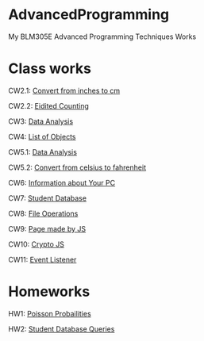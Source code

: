 # AdvancedProgramming

My BLM305E Advanced Programming Techniques Works

# Class works

CW2.1: [Convert from inches to cm](https://moaazgab.github.io/AdvancedProgramming/ClassWork/CW2/ConvertFromtoInc.html)

CW2.2: [Eidited Counting](https://moaazgab.github.io/AdvancedProgramming/ClassWork/CW2/Eidited%20Counting.html)

CW3: [Data Analysis](https://moaazgab.github.io/AdvancedProgramming/ClassWork/CW3/chap4.html)

CW4: [List of Objects](https://moaazgab.github.io/AdvancedProgramming/ClassWork/CW4/ObjectList.html)

CW5.1: [Data Analysis](https://moaazgab.github.io/AdvancedProgramming/ClassWork/CW5/chap4.html)

CW5.2: [Convert from celsius to fahrenheit](https://moaazgab.github.io/AdvancedProgramming/ClassWork/CW5/ConvertFromFahrenheitToCelsius.html)

CW6: [Information about Your PC](https://moaazgab.github.io/AdvancedProgramming/ClassWork/CW6/CW6.html)

CW7: [Student Database](https://moaazgab.github.io/AdvancedProgramming/ClassWork/CW7/Students.html)

CW8: [File Operations](https://moaazgab.github.io/AdvancedProgramming/ClassWork/CW8/Files%20Operations.html)

CW9: [Page made by JS](https://moaazgab.github.io/AdvancedProgramming/ClassWork/CW9/html_page_made_by_js.html)

CW10: [Crypto JS](https://moaazgab.github.io/AdvancedProgramming/ClassWork/CW10/CryptoJS.html)

CW11: [Event Listener](https://moaazgab.github.io/AdvancedProgramming/ClassWork/CW11/EventListner.html)

# Homeworks

HW1: [Poisson Probailities](https://moaazgab.github.io/AdvancedProgramming/HomeWork/HW1/Poisson%20Probailities.html)

HW2: [Student Database Queries](https://moaazgab.github.io/AdvancedProgramming/HomeWork/HW2/Database%20and%20timing.html)
